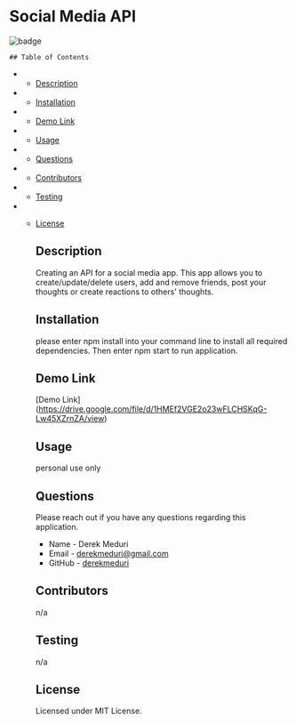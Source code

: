 # Social Media API

![badge](https://img.shields.io/badge/license-MIT-brightgreen.svg)

    ## Table of Contents

- - [Description](#Description)

- - [Installation](#Installation)

- - [Demo Link](#demo-link)

- - [Usage](#Usage)

- - [Questions](#Questions)

- - [Contributors](#Contributors)

- - [Testing](#Testing)

- - [License](#License)

    ## Description

    Creating an API for a social media app. This app allows you to create/update/delete users, add and remove friends, post your thoughts or create reactions to others' thoughts.

    ## Installation

    please enter npm install into your command line to install all required dependencies. Then enter npm start to run application.

    ## Demo Link

    [Demo Link] (https://drive.google.com/file/d/1HMEf2VGE2o23wFLCHSKqG-Lw45XZrnZA/view)

    ## Usage

    personal use only

    ## Questions

    Please reach out if you have any questions regarding this application.

    - Name - Derek Meduri
    - Email - derekmeduri@gmail.com
    - GitHub - [derekmeduri](https://github.com/derekmeduri/)

    ## Contributors

    n/a

    ## Testing

    n/a

    ## License

    Licensed under MIT License.
